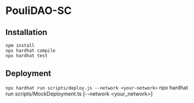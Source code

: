 # PouliDAO-SC

## Installation
```shell
npm install
npx hardhat compile
npx hardhat test
```

## Deployment
`npx hardhat run scripts/deploy.js --network <your-network>`
npx hardhat run scripts/MockDeployment.ts [--network <your_network>]
